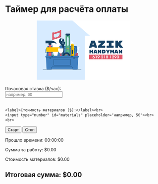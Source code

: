 <!DOCTYPE html>
<html lang="ru">
<head>
  <meta charset="UTF-8">
  <title>Таймер для расчёта оплаты</title>
</head>
<body>
  <h1>Таймер для расчёта оплаты</h1>

  <!-- Картинка -->
  <img src="myphoto.jpg" alt="Моя фотография" style="max-width: 300px; height: auto; display: block; margin: 20px auto;">

  <!-- Форма -->
  <form>
    <label>Почасовая ставка ($/час):</label><br>
    <input type="number" id="rate" placeholder="например, 60"><br><br>

    <label>Стоимость материалов ($):</label><br>
    <input type="number" id="materials" placeholder="например, 50"><br><br>
  </form>

  <!-- Кнопки -->
  <div>
    <button id="start">Старт</button>
    <button id="stop">Стоп</button>
  </div>

  <!-- Вывод данных -->
  <p>Прошло времени: <span id="time">00:00:00</span></p>
  <p>Сумма за работу: $<span id="amount">0.00</span></p>
  <p>Стоимость материалов: $<span id="materialCost">0.00</span></p>
  <h2>Итоговая сумма: $<span id="total">0.00</span></h2>

  <!-- Скрипт -->
  <script src="script.js"></script>
</body>
</html>
